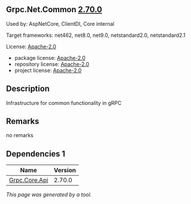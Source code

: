 Grpc.Net.Common [2.70.0](https://www.nuget.org/packages/Grpc.Net.Common/2.70.0)
--------------------

Used by: AspNetCore, ClientDI, Core internal

Target frameworks: net462, net8.0, net9.0, netstandard2.0, netstandard2.1

License: [Apache-2.0](../../../../licenses/apache-2.0) 

- package license: [Apache-2.0](https://licenses.nuget.org/Apache-2.0) 
- repository license: [Apache-2.0](https://github.com/grpc/grpc-dotnet.git) 
- project license: [Apache-2.0](https://github.com/grpc/grpc-dotnet) 

Description
-----------
Infrastructure for common functionality in gRPC

Remarks
-----------
no remarks


Dependencies 1
-----------

|Name|Version|
|----------|:----|
|[Grpc.Core.Api](../../../../packages/nuget.org/grpc.core.api/2.70.0)|2.70.0|

*This page was generated by a tool.*